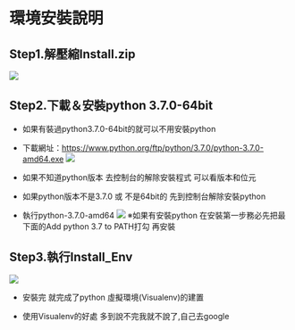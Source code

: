 # 環境安裝說明
## Step1.解壓縮Install.zip
![](https://i.imgur.com/wdg5rTA.png)
## Step2.下載＆安裝python 3.7.0-64bit
- 如果有裝過python3.7.0-64bit的就可以不用安裝python
- 下載網址：https://www.python.org/ftp/python/3.7.0/python-3.7.0-amd64.exe
![](https://i.imgur.com/ARZ65pO.png)
- 如果不知道python版本 去控制台的解除安裝程式 可以看版本和位元
- 如果python版本不是3.7.0 或 不是64bit的 先到控制台解除安裝python 

- 執行python-3.7.0-amd64 
![](https://i.imgur.com/rlCsjiv.png)
※如果有安裝python 在安裝第一步務必先把最下面的Add python 3.7 to PATH打勾 再安裝
## Step3.執行Install_Env
![](https://i.imgur.com/bAU3LQM.png)

- 安裝完 就完成了python 虛擬環境(Visualenv)的建置

- 使用Visualenv的好處
    多到說不完我就不說了,自己去google
    
